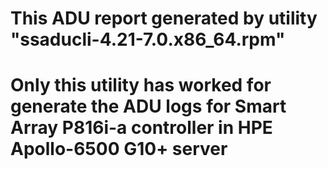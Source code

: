 # This ADU report generated by utility "ssaducli-4.21-7.0.x86_64.rpm"
# Only this utility has worked for generate the ADU logs for Smart Array P816i-a controller in HPE Apollo-6500 G10+ server
